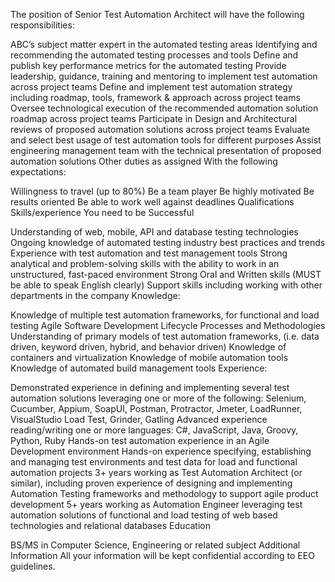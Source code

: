The position of Senior Test Automation Architect will have the following responsibilities:

ABC’s subject matter expert in the automated testing areas
Identifying and recommending the automated testing processes and tools
Define and publish key performance metrics for the automated testing
Provide leadership, guidance, training and mentoring to implement test automation across project teams
Define and implement test automation strategy including roadmap, tools, framework & approach across project teams
Oversee technological execution of the recommended automation solution roadmap across project teams
Participate in Design and Architectural reviews of proposed automation solutions across project teams
Evaluate and select best usage of test automation tools for different purposes
Assist engineering management team with the technical presentation of proposed automation solutions
Other duties as assigned
With the following expectations:

Willingness to travel (up to 80%)
Be a team player
Be highly motivated
Be results oriented
Be able to work well against deadlines
Qualifications
Skills/experience You need to be Successful



Understanding of web, mobile, API and database testing technologies
Ongoing knowledge of automated testing industry best practices and trends
Experience with test automation and test management tools
Strong analytical and problem-solving skills with the ability to work in an unstructured, fast-paced environment
Strong Oral and Written skills (MUST be able to speak English clearly)
Support skills including working with other departments in the company
Knowledge:

Knowledge of multiple test automation frameworks, for functional and load testing
Agile Software Development Lifecycle Processes and Methodologies
Understanding of primary models of test automation frameworks, (i.e. data driven, keyword driven, hybrid, and behavior driven)
Knowledge of containers and virtualization
Knowledge of mobile automation tools
Knowledge of automated build management tools
Experience:

Demonstrated experience in defining and implementing several test automation solutions leveraging one or more of the following: Selenium, Cucumber, Appium, SoapUI, Postman, Protractor, Jmeter, LoadRunner, VisualStudio Load Test, Grinder, Gatling
Advanced experience reading/writing one or more languages: C#, JavaScript, Java, Groovy, Python, Ruby
Hands-on test automation experience in an Agile Development environment
Hands-on experience specifying, establishing and managing test environments and test data for load and functional automation projects
 3+ years working as Test Automation Architect (or similar), including proven experience of designing and implementing Automation Testing frameworks and methodology to support agile product development
5+ years working as Automation Engineer leveraging test automation solutions of functional and load testing of web based technologies and relational databases
Education

BS/MS in Computer Science, Engineering or related subject
Additional Information
All your information will be kept confidential according to EEO guidelines.
